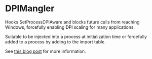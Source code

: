 # DPIMangler

Hooks SetProcessDPIAware and blocks future calls from reaching Windows, forcefully enabling DPI scaling for many applications.

Suitable to be injected into a process at initialization time or forcefully added to a process by adding to the import table.

See [this blog post](http://www.genericmaker.com/2014/05/force-dpi-scaling-on-windows.html) for more information.
